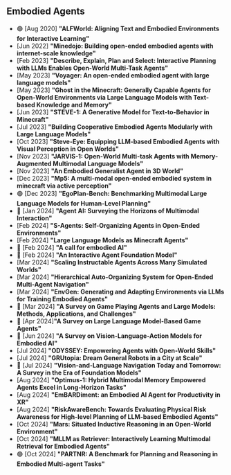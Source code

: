 ## Embodied Agents
* 🟢 [Aug 2020] **"ALFWorld: Aligning Text and Embodied Environments for Interactive Learning"**
* [Jun 2022] **"Minedojo: Building open-ended embodied agents with internet-scale knowledge"**
* [Feb 2023] **"Describe, Explain, Plan and Select: Interactive Planning with LLMs Enables Open-World Multi-Task Agents"**
* [May 2023] **"Voyager: An open-ended embodied agent with large language models"**
* [May 2023] **"Ghost in the Minecraft: Generally Capable Agents for Open-World Environments via Large Language Models with Text-based Knowledge and Memory"**
* [Jun 2023] **"STEVE-1: A Generative Model for Text-to-Behavior in Minecraft"**
* [Jul 2023] **"Building Cooperative Embodied Agents Modularly with Large Language Models"**
* [Oct 2023] **"Steve-Eye: Equipping LLM-based Embodied Agents with Visual Perception in Open Worlds"**
* [Nov 2023] **"JARVIS-1: Open-World Multi-task Agents with Memory-Augmented Multimodal Language Models"**
* [Nov 2023] **"An Embodied Generalist Agent in 3D World"**
* [Dec 2023] **"Mp5: A multi-modal open-ended embodied system in minecraft via active perception"**
* 🟢 [Dec 2023] **"EgoPlan-Bench: Benchmarking Multimodal Large Language Models for Human-Level Planning"**
* 📖 [Jan 2024] **"Agent AI: Surveying the Horizons of Multimodal Interaction"**
* [Feb 2024] **"S-Agents: Self-Organizing Agents in Open-Ended Environments"**
* [Feb 2024] **"Large Language Models as Minecraft Agents"**
* 📖 [Feb 2024] **"A call for embodied AI"**
* 📖 [Feb 2024] **"An Interactive Agent Foundation Model"**
* [Mar 2024] **"Scaling Instructable Agents Across Many Simulated Worlds"**
* [Mar 2024] **"Hierarchical Auto-Organizing System for Open-Ended Multi-Agent Navigation"**
* [Mar 2024] **"EnvGen: Generating and Adapting Environments via LLMs for Training Embodied Agents"**
* 📖 [Mar 2024] **"A Survey on Game Playing Agents and Large Models: Methods, Applications, and Challenges"**
* 📖 [Apr 2024]**"A Survey on Large Language Model-Based Game Agents"**
* 📖 [Jun 2024] **"A Survey on Vision-Language-Action Models for Embodied AI"**
* [Jul 2024] **"ODYSSEY: Empowering Agents with Open-World Skills"**
* [Jul 2024] **"GRUtopia: Dream General Robots in a City at Scale"**
* 📖 [Jul 2024]  **"Vision-and-Language Navigation Today and Tomorrow: A Survey in the Era of Foundation Models"**
* [Aug 2024] **"Optimus-1: Hybrid Multimodal Memory Empowered Agents Excel in Long-Horizon Tasks"**
* [Aug 2024] **"EmBARDiment: an Embodied AI Agent for Productivity in XR"**
* [Aug 2024] **"RiskAwareBench: Towards Evaluating Physical Risk Awareness for High-level Planning of LLM-based Embodied Agents"**
* [Oct 2024] **"Mars: Situated Inductive Reasoning in an Open-World Environment"**
* [Oct 2024] **"MLLM as Retriever: Interactively Learning Multimodal Retrieval for Embodied Agents"**
* 🟢 [Oct 2024] **"PARTNR: A Benchmark for Planning and Reasoning in Embodied Multi-agent Tasks"**
